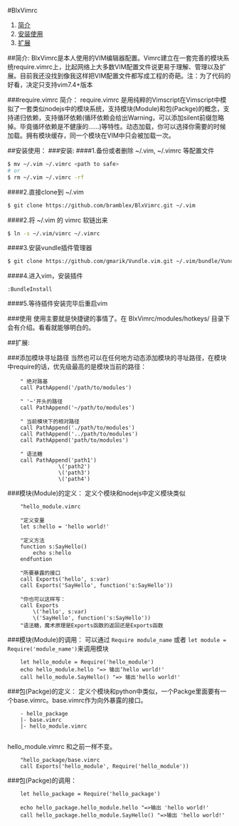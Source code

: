 #BlxVimrc
1. [简介](#简介)
2. [安装使用](#安装使用)
3. [扩展](#扩展)

##简介:
BlxVimrc是本人使用的VIM编辑器配置。Vimrc建立在一套完善的模块系统require.vimrc上，比起网络上大多数VIM配置文件说更易于理解、管理以及扩展。目前我还没找到像我这样把VIM配置文件都写成工程的奇葩。注：为了代码的好看，决定只支持vim7.4+版本

###require.vimrc 简介：
require.vimrc 是用纯粹的Vimscript在Vimscript中模拟了一套类似nodejs中的模块系统，支持模块(Module)和包(Packge)的概念，支持递归依赖，支持循环依赖(循环依赖会给出Warning，可以添加silent前缀忽略掉。毕竟循环依赖是不健康的……)等特性。动态加载，你可以选择你需要的时候加载。拥有模块缓存，同一个模块在VIM中只会被加载一次。


##安装使用：
###安装:
####1.备份或者删除 ~/.vim, ~/.vimrc 等配置文件
```sh
$ mv ~/.vim ~/.vimrc <path to safe>
# or
$ rm ~/.vim ~/.vimrc -rf
```

####2.直接clone到 ~/.vim
```sh
$ git clone https://github.com/bramblex/BlxVimrc.git ~/.vim
```

####2.将 ~/.vim 的 vimrc 软链出来
```sh
$ ln -s ~/.vim/vimrc ~/.vimrc
```

####3.安装vundle插件管理器
```sh
$ git clone https://github.com/gmarik/Vundle.vim.git ~/.vim/bundle/Vundle.vim
```

####4.进入vim，安装插件
```VimL
:BundleInstall
```

####5.等待插件安装完毕后重启vim

###使用
使用主要就是快捷键的事情了。在 BlxVimrc/modules/hotkeys/ 目录下会有介绍。看看就能够明白的。

##扩展:

###添加模块寻址路径
当然也可以在任何地方动态添加模块的寻址路径，在模块中require的话，优先级最高的是模块当前的路径：
```VimL
    " 绝对路基
    call PathAppend('/path/to/modules')

    " '~'开头的路径 
    call PathAppend('~/path/to/modules')

    " 当前模块下的相对路径 
    call PathAppend('./path/to/modules')
    call PathAppend('../path/to/modules')
    call PathAppend('path/to/modules')

    " 语法糖
    call PathAppend('path1')
                \('path2')
                \('path3')
                \('path4')
```


###模块(Module)的定义：
定义个模块和nodejs中定义模块类似
```VimL
    "hello_module.vimrc

    "定义变量
    let s:hello = 'hello world!'

    "定义方法
    function s:SayHello()
        echo s:hello
    endfuntion

    "所要暴露的接口
    call Exports('hello', s:var)
    call Exports('SayHello', function('s:SayHello'))

    "你也可以这样写：
    call Exports
        \('hello', s:var)
        \('SayHello', function('s:SayHello'))
    "语法糖，魔术原理是Exports函数的返回还是Exports函数
```

###模块(Module)的调用：
可以通过 `Require module_name` 或者 `let module = Require('module_name')`来调用模块

```VimL
    let hello_module = Require('hello_module')
    echo hello_module.hello "=> 输出‘hello world!'
    call hello_module.SayHello() "=> 输出'hello world!'
```

###包(Packge)的定义：
定义个模块和python中类似，一个Packge里面要有一个base.vimrc。base.vimrc作为向外暴露的接口。

```
    - hello_package
    |- base.vimrc
    |- hello_module.vimrc
    
```

hello_module.vimrc 和之前一样不变。

```VimL
    "hello_package/base.vimrc
    call Exports('hello_module', Require('hello_module'))
```

###包(Packge)的调用：

```VimL
    let hello_package = Require('hello_package')

    echo hello_package.hello_module.hello "=>输出 'hello world!'
    call hello_package.hello_module.SayHello() "=>输出 'hello world!'
```


